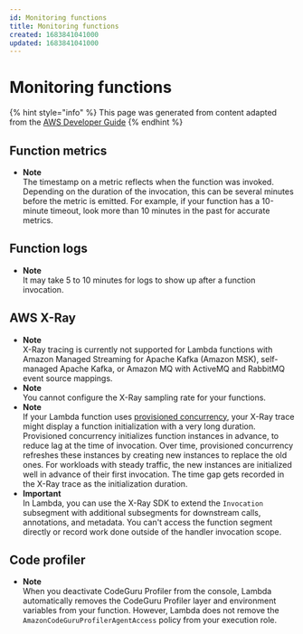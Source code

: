 ```yaml
---
id: Monitoring functions
title: Monitoring functions
created: 1683841041000
updated: 1683841041000
---
```

# Monitoring functions

{% hint style="info" %}
This page was generated from content adapted from the [AWS Developer Guide](https://github.com/awsdocs/aws-lambda-developer-guide.git)
{% endhint %}

## Function metrics

- **Note**  
The timestamp on a metric reflects when the function was invoked\. Depending on the duration of the invocation, this can be several minutes before the metric is emitted\. For example, if your function has a 10\-minute timeout, look more than 10 minutes in the past for accurate metrics\.


## Function logs

- **Note**  
It may take 5 to 10 minutes for logs to show up after a function invocation\.


## AWS X-Ray

- **Note**  
X\-Ray tracing is currently not supported for Lambda functions with Amazon Managed Streaming for Apache Kafka \(Amazon MSK\), self\-managed Apache Kafka, or Amazon MQ with ActiveMQ and RabbitMQ event source mappings\.
- **Note**  
You cannot configure the X\-Ray sampling rate for your functions\.
- **Note**  
If your Lambda function uses [provisioned concurrency](provisioned-concurrency.md), your X\-Ray trace might display a function initialization with a very long duration\.   
Provisioned concurrency initializes function instances in advance, to reduce lag at the time of invocation\. Over time, provisioned concurrency refreshes these instances by creating new instances to replace the old ones\. For workloads with steady traffic, the new instances are initialized well in advance of their first invocation\. The time gap gets recorded in the X\-Ray trace as the initialization duration\.
- **Important**  
In Lambda, you can use the X\-Ray SDK to extend the `Invocation` subsegment with additional subsegments for downstream calls, annotations, and metadata\. You can't access the function segment directly or record work done outside of the handler invocation scope\.


## Code profiler

- **Note**  
When you deactivate CodeGuru Profiler from the console, Lambda automatically removes the CodeGuru Profiler layer and environment variables from your function\. However, Lambda does not remove the `AmazonCodeGuruProfilerAgentAccess` policy from your execution role\.

